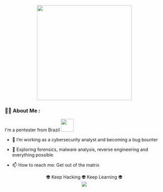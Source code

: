 <div id="header" align="center">
  <img src="https://i.giphy.com/media/v1.Y2lkPTc5MGI3NjExemdydGFjaWhlMDNuajF6bnR4aHF3NmQwZng2NWtra2V0YjAxYnBrdiZlcD12MV9pbnRlcm5hbF9naWZfYnlfaWQmY3Q9cw/gjrYDwbjnK8x36xZIO/giphy.gif" width="300"/>
</div>



### :man_technologist: About Me :
I'm a pentester from Brazil <img src="https://media.giphy.com/media/WUlplcMpOCEmTGBtBW/giphy.gif" width="40">
- :telescope: I’m working as a cybersecurity analyst and becoming a bug bounter 

- :seedling: Exploring forensics, malware analysis, reverse engineering and everything possible

- :mailbox: How to reach me: Get out of the matrix

<div align="center">
👽 Keep Hacking 👽 Keep Learning 👽 
</div>
<div align="center">
  <img src="https://media2.giphy.com/media/v1.Y2lkPTc5MGI3NjExODEybGI3azcxN25yY29yeDhwcjg2cG0xcHppODNtMmt6dzZidWNxOSZlcD12MV9pbnRlcm5hbF9naWZfYnlfaWQmY3Q9Zw/KmHueA88mFABT9GkkR/giphy.gif"/>
</div>
